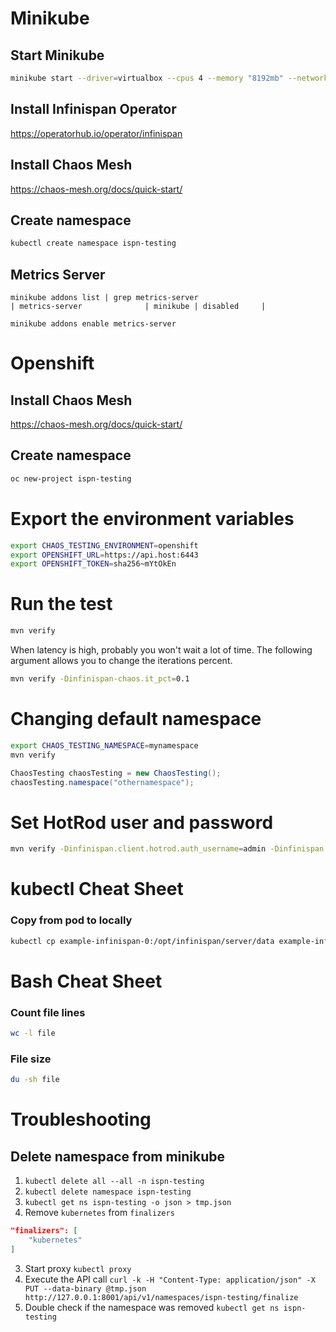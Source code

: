 # Minikube
## Start Minikube
```bash
minikube start --driver=virtualbox --cpus 4 --memory "8192mb" --network-plugin=cni
```

## Install Infinispan Operator
https://operatorhub.io/operator/infinispan

## Install Chaos Mesh
https://chaos-mesh.org/docs/quick-start/

## Create namespace
```bash
kubectl create namespace ispn-testing
```

## Metrics Server
```
minikube addons list | grep metrics-server
| metrics-server              | minikube | disabled     |
```
```
minikube addons enable metrics-server
```

# Openshift

## Install Chaos Mesh
https://chaos-mesh.org/docs/quick-start/

## Create namespace
```bash
oc new-project ispn-testing
```

# Export the environment variables
```bash
export CHAOS_TESTING_ENVIRONMENT=openshift
export OPENSHIFT_URL=https://api.host:6443
export OPENSHIFT_TOKEN=sha256~mYtOkEn
```

# Run the test
```bash
mvn verify
```

When latency is high, probably you won't wait a lot of time.
The following argument allows you to change the iterations percent.
```bash
mvn verify -Dinfinispan-chaos.it_pct=0.1
```

# Changing default namespace
```bash
export CHAOS_TESTING_NAMESPACE=mynamespace
mvn verify
```
```java
ChaosTesting chaosTesting = new ChaosTesting();
chaosTesting.namespace("othernamespace");
```

# Set HotRod user and password
```bash
mvn verify -Dinfinispan.client.hotrod.auth_username=admin -Dinfinispan.client.hotrod.auth_password=password
```

# kubectl Cheat Sheet
### Copy from pod to locally
```bash
kubectl cp example-infinispan-0:/opt/infinispan/server/data example-infinispan-0
```

# Bash Cheat Sheet
### Count file lines
```bash
wc -l file
```

### File size
```bash
du -sh file
```

# Troubleshooting

## Delete namespace from minikube
1. `kubectl delete all --all -n ispn-testing`
2. `kubectl delete namespace ispn-testing`
3. `kubectl get ns ispn-testing -o json > tmp.json`
4. Remove `kubernetes` from `finalizers`
```json
"finalizers": [
    "kubernetes"
]
```
3. Start proxy `kubectl proxy`
4. Execute the API call `curl -k -H "Content-Type: application/json" -X PUT --data-binary @tmp.json http://127.0.0.1:8001/api/v1/namespaces/ispn-testing/finalize`
5. Double check if the namespace was removed `kubectl get ns ispn-testing`